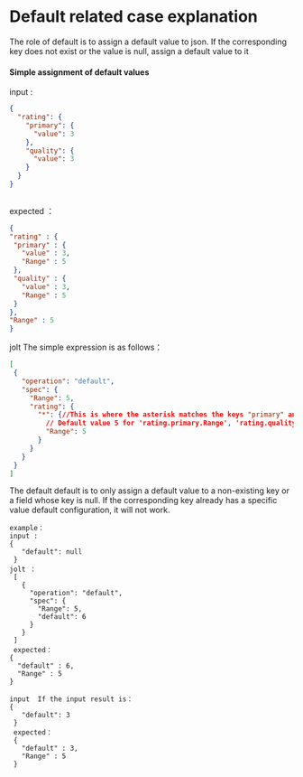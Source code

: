 # Default related case explanation
The role of default is to assign a default value to json. If the corresponding key does not exist or the value is null, assign a default value to it  
#### Simple assignment of default values
input :
```json
{
  "rating": {
    "primary": {
      "value": 3
    },
    "quality": {
      "value": 3
    }
  }
}
   
 ```
 expected ：
   ```json
{
  "rating" : {
    "primary" : {
      "value" : 3,
      "Range" : 5
    },
    "quality" : {
      "value" : 3,
      "Range" : 5
    }
  },
  "Range" : 5
}
  ```
 jolt The simple expression is as follows：
 ```json
[
  {
    "operation": "default",
    "spec": {
      "Range": 5,
      "rating": {
        "*": {//This is where the asterisk matches the keys "primary" and "quality"
          // Default value 5 for 'rating.primary.Range', 'rating.quality.Range'
          "Range": 5
        }
      }
    }
  }
]
```  
The default default is to only assign a default value to a non-existing key or a field whose key is null. If the corresponding key already has a specific value default configuration, it will not work.  
```text
example：  
input :  
{
   "default": null
 } 
jolt ：
 [
   {
     "operation": "default",
     "spec": {
       "Range": 5,
       "default": 6
     }
   }
 ]    
 expected：
{
  "default" : 6,
  "Range" : 5
}

input  If the input result is：
{
   "default": 3
 }
 expected：
 {
   "default" : 3,
   "Range" : 5
 }

```
